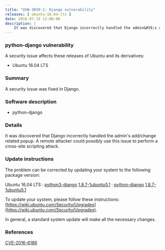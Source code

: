 ```yaml
---
title: "USN-3039-1: Django vulnerability"
releases: [ ubuntu-16.04-lts ]
date: 2016-07-19 12:00:00
description: |
    It was discovered that Django incorrectly handled the admin&#39;s add/change related popup. A remote attacker could possibly use this issue to perform a cross-site scripting attack. 
--- 
```

 
### python-django vulnerability

A security issue affects these releases of Ubuntu and its derivatives:

* Ubuntu 16.04 LTS

### Summary

A security issue was fixed in Django. 

### Software description

* python-django 

### Details

It was discovered that Django incorrectly handled the admin&#39;s add/change related popup. A remote attacker could possibly use this issue to perform a cross-site scripting attack. 

### Update instructions

The problem can be corrected by updating your system to the following package version:

Ubuntu 16.04 LTS
 : [python3-django](https://launchpad.net/ubuntu/+source/python-django) <span> [1.8.7-1ubuntu5.1](https://launchpad.net/ubuntu/+source/python-django/1.8.7-1ubuntu5.1) </span> 
 : [python-django](https://launchpad.net/ubuntu/+source/python-django) <span> [1.8.7-1ubuntu5.1](https://launchpad.net/ubuntu/+source/python-django/1.8.7-1ubuntu5.1) </span> 

To update your system, please follow these instructions: [https://wiki.ubuntu.com/Security/Upgrades](https://wiki.ubuntu.com/Security/Upgrades).

In general, a standard system update will make all the necessary changes. 

### References

 [CVE-2016-6186](http://people.ubuntu.com/~ubuntu-security/cve/CVE-2016-6186)
 
